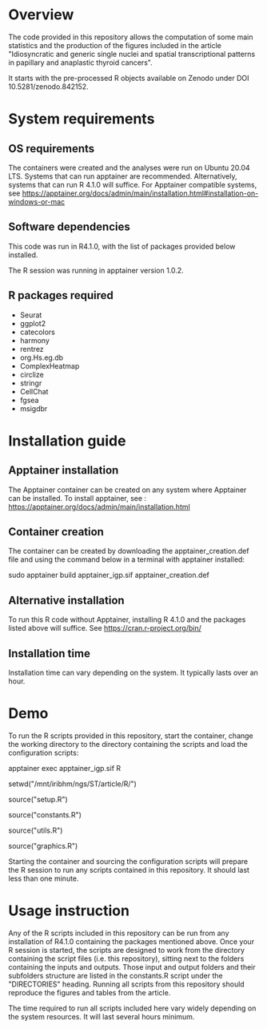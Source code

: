 # Overview
The code provided in this repository allows the computation of some main statistics and the production of the figures included in the article "Idiosyncratic and generic single nuclei and spatial transcriptional patterns in papillary and anaplastic thyroid cancers".

It starts with the pre-processed R objects available on Zenodo under DOI 10.5281/zenodo.842152.

# System requirements
## OS requirements
The containers were created and the analyses were run on Ubuntu 20.04 LTS. Systems that can run apptainer are recommended. Alternatively, systems that can run R 4.1.0 will suffice. For Apptainer compatible systems, see https://apptainer.org/docs/admin/main/installation.html#installation-on-windows-or-mac
## Software dependencies
This code was run in R4.1.0, with the list of packages provided below installed.

The R session was running in apptainer version 1.0.2.
## R packages required
* Seurat
* ggplot2
* catecolors
* harmony
* rentrez
* org.Hs.eg.db
* ComplexHeatmap
* circlize
* stringr
* CellChat
* fgsea
* msigdbr


# Installation guide
## Apptainer installation
The Apptainer container can be created on any system where Apptainer can be installed. To install apptainer, see : https://apptainer.org/docs/admin/main/installation.html
## Container creation
The container can be created by downloading the apptainer_creation.def file and using the command below in a terminal with apptainer installed:

sudo apptainer build apptainer_igp.sif apptainer_creation.def

## Alternative installation
To run this R code without Apptainer, installing R 4.1.0 and the packages listed above will suffice. See https://cran.r-project.org/bin/
## Installation time
Installation time can vary depending on the system. It typically lasts over an hour.

# Demo
To run the R scripts provided in this repository, start the container, change the working directory to the directory containing the scripts and load the configuration scripts:

apptainer exec apptainer_igp.sif R

setwd("/mnt/iribhm/ngs/ST/article/R/")

source("setup.R")

source("constants.R")

source("utils.R")

source("graphics.R")

Starting the container and sourcing the configuration scripts will prepare the R session to run any scripts contained in this repository. It should last less than one minute. 

# Usage instruction
Any of the R scripts included in this repository can be run from any installation of R4.1.0 containing the packages mentioned above. Once your R session is started, the scripts are designed to work from the directory containing the script files (i.e. this repository), sitting next to the folders containing the inputs and outputs. Those input and output folders and their subfolders structure are listed in the constants.R script under the "DIRECTORIES" heading. Running all scripts from this repository should reproduce the figures and tables from the article.

The time required to run all scripts included here vary widely depending on the system resources. It will last several hours minimum.

